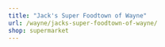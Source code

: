 ```yaml
---
title: "Jack's Super Foodtown of Wayne"
url: /wayne/jacks-super-foodtown-of-wayne/
shop: supermarket
---
```

